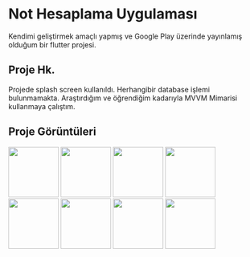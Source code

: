 # Not Hesaplama Uygulaması

Kendimi geliştirmek amaçlı yapmış ve Google Play üzerinde yayınlamış olduğum bir flutter projesi. 

## Proje Hk.
Projede splash screen kullanıldı.
Herhangibir database işlemi bulunmamakta.
Araştırdığım ve öğrendiğim kadarıyla MVVM Mimarisi kullanmaya çalıştım.

## Proje Görüntüleri

<p>
<img src="https://user-images.githubusercontent.com/94524411/209342943-6230e0d2-71e6-4a14-901c-d06ba80f3844.png" width=100>
<img src="https://user-images.githubusercontent.com/94524411/209342940-19352710-7882-4e31-bb71-902a424a8586.png" width=100>
<img src="https://user-images.githubusercontent.com/94524411/209342903-4c462a33-d8e3-4f2d-a086-1aaea3154aef.png" width=100>
<img src="https://user-images.githubusercontent.com/94524411/209342949-a24a26d3-9388-4d38-bc00-36ced23a8dde.png" width=100>
<img src="https://user-images.githubusercontent.com/94524411/209342946-e81b3d20-e744-424e-8bf8-24a980f12413.png" width=100>
<img src="https://user-images.githubusercontent.com/94524411/209342952-201bee37-c88d-420b-81bd-3a4570480d44.png" width=100>
<img src="https://user-images.githubusercontent.com/94524411/209342955-e3f623fb-1538-4f04-b090-6d31e0a00565.png" width=100>
<img src="https://user-images.githubusercontent.com/94524411/209342956-e2574dc6-ebaa-4918-b10b-287c49ae45df.png" width=100>
</p>

